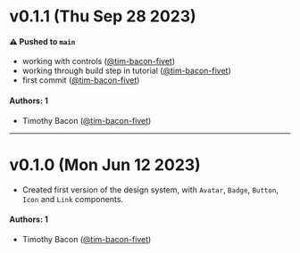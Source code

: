 # v0.1.1 (Thu Sep 28 2023)

#### ⚠️ Pushed to `main`

- working with controls ([@tim-bacon-fivet](https://github.com/tim-bacon-fivet))
- working through build step in tutorial ([@tim-bacon-fivet](https://github.com/tim-bacon-fivet))
- first commit ([@tim-bacon-fivet](https://github.com/tim-bacon-fivet))

#### Authors: 1

- Timothy Bacon ([@tim-bacon-fivet](https://github.com/tim-bacon-fivet))

---

# v0.1.0 (Mon Jun 12 2023)

- Created first version of the design system, with `Avatar`, `Badge`, `Button`, `Icon` and `Link` components.

#### Authors: 1

- Timothy Bacon ([@tim-bacon-fivet](https://github.com/tim-bacon-fivet))
